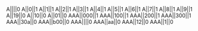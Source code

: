 A||||0
A||0||1
A||1||1
A||2||1
A||3||1
A||4||1
A||5||1
A||6||1
A||7||1
A||8||1
A||9||1
A||19||0
A||10||0
A||01||0
AAA||000||1
AAA||100||1
AAA||200||1
AAA||300||1
AAA||30a||0
AAA||b00||0
AAA||||0
AAA||aa||0
AAA||12||0
AAA||1||0
